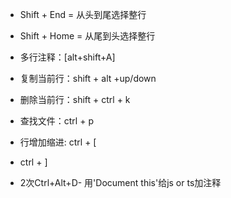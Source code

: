 - Shift + End = 从头到尾选择整行  

- Shift + Home = 从尾到头选择整行  

- 多行注释：[alt+shift+A]  

- 复制当前行：shift + alt +up/down  

- 删除当前行：shift + ctrl + k  

- 查找文件：ctrl + p  

- 行增加缩进: ctrl + [  

- ctrl + ]  

- 2次Ctrl+Alt+D- 用'Document this'给js or ts加注释  